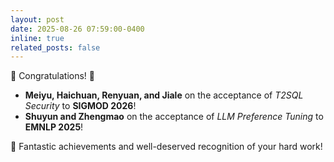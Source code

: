```yaml
---
layout: post
date: 2025-08-26 07:59:00-0400
inline: true
related_posts: false
---
```


🎉 Congratulations! 🎉  

- **Meiyu, Haichuan, Renyuan, and Jiale** on the acceptance of *T2SQL Security* to **SIGMOD 2026**!  
- **Shuyun and Zhengmao** on the acceptance of *LLM Preference Tuning* to **EMNLP 2025**!  

👏 Fantastic achievements and well-deserved recognition of your hard work!
